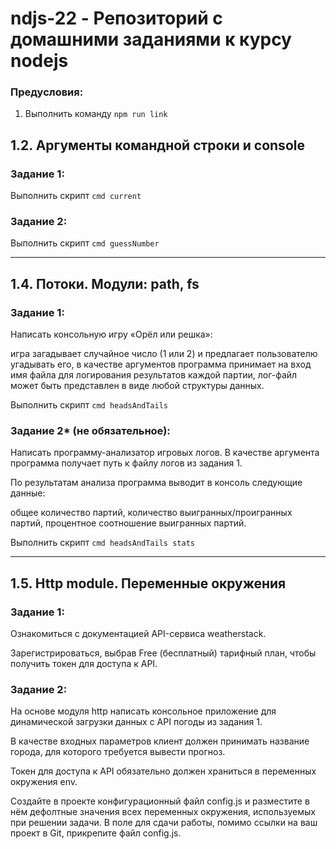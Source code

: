 # ndjs-22 - Репозиторий с домашними заданиями к курсу nodejs
 ### Предусловия:
 1. Выполнить команду 
 `
npm run link
 `

 ## 1.2. Аргументы командной строки и console
### Задание 1:
Выполнить скрипт
`
cmd current
`

### Задание 2:
Выполнить скрипт
`
cmd guessNumber
`

---

 ## 1.4. Потоки. Модули: path, fs

### Задание 1:
Написать консольную игру «Орёл или решка»:

игра загадывает случайное число (1 или 2) и предлагает пользователю угадывать его,
в качестве аргументов программа принимает на вход имя файла для логирования результатов каждой партии,
лог-файл может быть представлен в виде любой структуры данных.

Выполнить скрипт 
`
cmd headsAndTails
`

### Задание 2* (не обязательное):
Написать программу-анализатор игровых логов. В качестве аргумента программа получает путь к файлу логов из задания 1.

По результатам анализа программа выводит в консоль следующие данные:

общее количество партий,
количество выигранных/проигранных партий,
процентное соотношение выигранных партий.

Выполнить скрипт 
`
cmd headsAndTails stats
`

---

 ## 1.5. Http module. Переменные окружения

### Задание 1:
Ознакомиться с документацией API-сервиса weatherstack.

Зарегистрироваться, выбрав Free (бесплатный) тарифный план, чтобы получить токен для доступа к API.

### Задание 2:
На основе модуля http написать консольное приложение для динамической загрузки данных с API погоды из задания 1.

В качестве входных параметров клиент должен принимать название города, для которого требуется вывести прогноз.

Токен для доступа к API обязательно должен храниться в переменных окружения env.

Создайте в проекте конфигурационный файл config.js и разместите в нём дефолтные значения всех переменных окружения, используемых при решении задачи. В поле для сдачи работы, помимо ссылки на ваш проект в Git, прикрепите файл config.js.